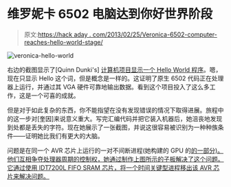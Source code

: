 # 维罗妮卡 6502 电脑达到你好世界阶段

> 原文:[https://hack aday . com/2013/02/25/Veronica-6502-computer-reaches-hello-world-stage/](https://hackaday.com/2013/02/25/veronica-6502-computer-reaches-hello-world-stage/)

![veronica-hello-world](../Images/88ffd419939e7ee64f0000aa071e43b5.png)

右边的截图显示了[Quinn Dunki's] [计算机项目显示一个 Hello World 程序](http://quinndunki.com/blondihacks/?p=1192)。嗯，现在只显示 Hello 这个词，但是概念是一样的。这证明了原生 6502 代码正在处理器上运行，并通过其 VGA 硬件可靠地输出数据。看到这个项目投入了这么多工作，这是一个可喜的成就。

但是对于如此复杂的东西，你不能指望在没有发现错误的情况下取得进展。旅程中的这一步对[奎因]来说意义重大。写完汇编代码并把它装入机器后，她沮丧地发现到处都是丢失的字符。现在她展示了一张截图，并说这很容易被识别为一种种族条件——证明她比我们有更大的大脑。

问题是在同一个 AVR 芯片上运行的一对不间断进程(她构建的 GPU 的[的一部分)。他们互相争夺处理器周期的控制权，她通过制作上图所示的子板解决了这个问题。它通过使用 IDT7200L FIFO SRAM 芯片，将一个时间关键型进程移出该 AVR 芯片来解决问题。](http://hackaday.com/2013/01/11/veronica-vga-board-finalized/)